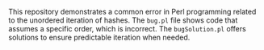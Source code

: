 This repository demonstrates a common error in Perl programming related to the unordered iteration of hashes.  The `bug.pl` file shows code that assumes a specific order, which is incorrect. The `bugSolution.pl` offers solutions to ensure predictable iteration when needed.